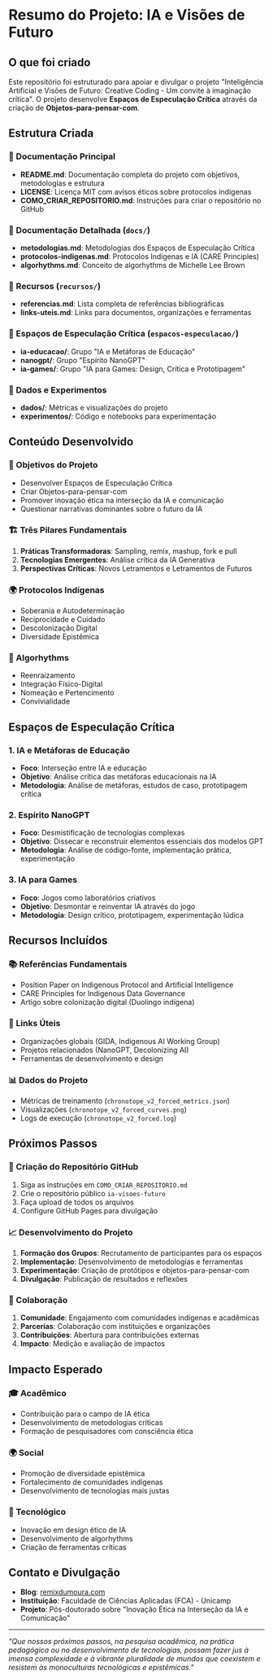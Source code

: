 # Resumo do Projeto: IA e Visões de Futuro

## O que foi criado

Este repositório foi estruturado para apoiar e divulgar o projeto "Inteligência Artificial e Visões de Futuro: Creative Coding - Um convite à imaginação crítica". O projeto desenvolve **Espaços de Especulação Crítica** através da criação de **Objetos-para-pensar-com**.

## Estrutura Criada

### 📁 Documentação Principal
- **README.md**: Documentação completa do projeto com objetivos, metodologias e estrutura
- **LICENSE**: Licença MIT com avisos éticos sobre protocolos indígenas
- **COMO_CRIAR_REPOSITORIO.md**: Instruções para criar o repositório no GitHub

### 📁 Documentação Detalhada (`docs/`)
- **metodologias.md**: Metodologias dos Espaços de Especulação Crítica
- **protocolos-indigenas.md**: Protocolos Indígenas e IA (CARE Principles)
- **algorhythms.md**: Conceito de algorhythms de Michelle Lee Brown

### 📁 Recursos (`recursos/`)
- **referencias.md**: Lista completa de referências bibliográficas
- **links-uteis.md**: Links para documentos, organizações e ferramentas

### 📁 Espaços de Especulação Crítica (`espacos-especulacao/`)
- **ia-educacao/**: Grupo "IA e Metáforas de Educação"
- **nanogpt/**: Grupo "Espírito NanoGPT"
- **ia-games/**: Grupo "IA para Games: Design, Crítica e Prototipagem"

### 📁 Dados e Experimentos
- **dados/**: Métricas e visualizações do projeto
- **experimentos/**: Código e notebooks para experimentação

## Conteúdo Desenvolvido

### 🎯 Objetivos do Projeto
- Desenvolver Espaços de Especulação Crítica
- Criar Objetos-para-pensar-com
- Promover inovação ética na interseção da IA e comunicação
- Questionar narrativas dominantes sobre o futuro da IA

### 🏗️ Três Pilares Fundamentais
1. **Práticas Transformadoras**: Sampling, remix, mashup, fork e pull
2. **Tecnologias Emergentes**: Análise crítica da IA Generativa
3. **Perspectivas Críticas**: Novos Letramentos e Letramentos de Futuros

### 🌍 Protocolos Indígenas
- Soberania e Autodeterminação
- Reciprocidade e Cuidado
- Descolonização Digital
- Diversidade Epistêmica

### 🔬 Algorhythms
- Reenraizamento
- Integração Físico-Digital
- Nomeação e Pertencimento
- Convivialidade

## Espaços de Especulação Crítica

### 1. IA e Metáforas de Educação
- **Foco**: Interseção entre IA e educação
- **Objetivo**: Análise crítica das metáforas educacionais na IA
- **Metodologia**: Análise de metáforas, estudos de caso, prototipagem crítica

### 2. Espírito NanoGPT
- **Foco**: Desmistificação de tecnologias complexas
- **Objetivo**: Dissecar e reconstruir elementos essenciais dos modelos GPT
- **Metodologia**: Análise de código-fonte, implementação prática, experimentação

### 3. IA para Games
- **Foco**: Jogos como laboratórios criativos
- **Objetivo**: Desmontar e reinventar IA através do jogo
- **Metodologia**: Design crítico, prototipagem, experimentação lúdica

## Recursos Incluídos

### 📚 Referências Fundamentais
- Position Paper on Indigenous Protocol and Artificial Intelligence
- CARE Principles for Indigenous Data Governance
- Artigo sobre colonização digital (Duolingo indígena)

### 🔗 Links Úteis
- Organizações globais (GIDA, Indigenous AI Working Group)
- Projetos relacionados (NanoGPT, Decolonizing AI)
- Ferramentas de desenvolvimento e design

### 📊 Dados do Projeto
- Métricas de treinamento (`chronotope_v2_forced_metrics.json`)
- Visualizações (`chronotope_v2_forced_curves.png`)
- Logs de execução (`chronotope_v2_forced.log`)

## Próximos Passos

### 🚀 Criação do Repositório GitHub
1. Siga as instruções em `COMO_CRIAR_REPOSITORIO.md`
2. Crie o repositório público `ia-visoes-futuro`
3. Faça upload de todos os arquivos
4. Configure GitHub Pages para divulgação

### 📈 Desenvolvimento do Projeto
1. **Formação dos Grupos**: Recrutamento de participantes para os espaços
2. **Implementação**: Desenvolvimento de metodologias e ferramentas
3. **Experimentação**: Criação de protótipos e objetos-para-pensar-com
4. **Divulgação**: Publicação de resultados e reflexões

### 🤝 Colaboração
1. **Comunidade**: Engajamento com comunidades indígenas e acadêmicas
2. **Parcerias**: Colaboração com instituições e organizações
3. **Contribuições**: Abertura para contribuições externas
4. **Impacto**: Medição e avaliação de impactos

## Impacto Esperado

### 🎓 Acadêmico
- Contribuição para o campo de IA ética
- Desenvolvimento de metodologias críticas
- Formação de pesquisadores com consciência ética

### 🌍 Social
- Promoção de diversidade epistêmica
- Fortalecimento de comunidades indígenas
- Desenvolvimento de tecnologias mais justas

### 🔬 Tecnológico
- Inovação em design ético de IA
- Desenvolvimento de algorhythms
- Criação de ferramentas críticas

## Contato e Divulgação

- **Blog**: [remixdumoura.com](https://remixdumoura.com)
- **Instituição**: Faculdade de Ciências Aplicadas (FCA) - Unicamp
- **Projeto**: Pós-doutorado sobre "Inovação Ética na Interseção da IA e Comunicação"

---

*"Que nossos próximos passos, na pesquisa acadêmica, na prática pedagógica ou no desenvolvimento de tecnologias, possam fazer jus à imensa complexidade e à vibrante pluralidade de mundos que coexistem e resistem às monoculturas tecnológicas e epistêmicas."*

